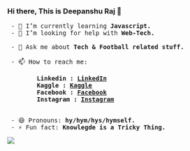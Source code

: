 ### Hi there, This is Deepanshu Raj 👋

<pre>
 - 🌱 I’m currently learning<strong> Javascript.</strong>
 - 🤔 I’m looking for help with <strong>Web-Tech.</strong>
 
 - 💬 Ask me about<strong> Tech & Football related stuff.</strong>
 
 - 📫 How to reach me:<strong> 
 
        Linkedin : <a href="https://www.linkedin.com/in/deepanshuraj799/">LinkedIn</a>
        Kaggle : <a href="https://www.kaggle.com/davalpha">Kaggle</a>
        Facebook : <a href="https://www.facebook.com/deepanshu711/">Facebook</a>
        Instagram : <a href="https://www.instagram.com/_d_eepanshu/">Instagram</a>
</strong>
 
 - 😄 Pronouns:<strong> hy/hym/hys/hymself.</strong>
 - ⚡ Fun fact:<strong> Knowlegde is a Tricky Thing.</strong>
</pre>

<img src="https://github-readme-stats.vercel.app/api?username=deepanshu-Raj&&show_icons=true&title_color=ffffff&icon_color=bb2acf&text_color=daf7dc&bg_color=151515"/>
